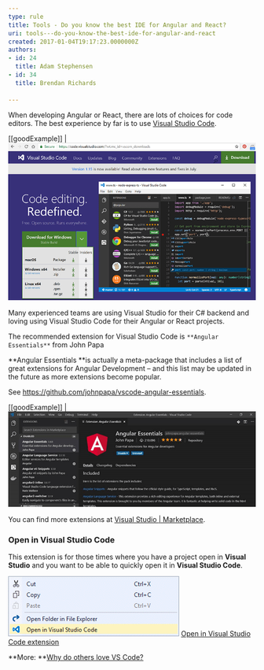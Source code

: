 ```yaml
---
type: rule
title: Tools - Do you know the best IDE for Angular and React?
uri: tools---do-you-know-the-best-ide-for-angular-and-react
created: 2017-01-04T19:17:23.0000000Z
authors:
- id: 24
  title: Adam Stephensen
- id: 34
  title: Brendan Richards

---
```


When developing Angular or React, there are lots of choices for code editors. The best experience by far is to use [Visual Studio Code](https://visualstudio.microsoft.com/downloads/).   
 
[[goodExample]]
| ![ Good Example - Visual Studio Code is a free, lightweight IDE that runs on Windows, Linux and OS X. Visual Studio Code is the IDE of choice for many Angular developers and has lots of great extensions for Angular](angular-machine-setup-1.png)


Many experienced teams are using Visual Studio for their C# backend and loving using Visual Studio Code for their Angular or React projects.

The recommended extension for Visual Studio Code is `**Angular Essentials**` from John Papa

**Angular Essentials **is actually a meta-package that includes a list of great extensions for Angular Development – and this list may be updated in the future as more extensions become popular.

See     https://github.com/johnpapa/vscode-angular-essentials.

[[goodExample]]
| ![ Good Example – the Angular Essentials extension will install a great suite of extensions to support Angular development](angular-machine-setup-2.png)

You can find more extensions at [Visual Studio | Marketplace](https://marketplace.visualstudio.com/).

### Open in Visual Studio Code

This extension is for those times where you have a project open in     **Visual Studio** and you want to be able to quickly open it in     **Visual Studio Code**.

![ Get to Visual Studio Code quickly from within Visual Studio - <br>      ](open-in-vscode.png)
[Open in Visual Studio Code extension](https://marketplace.visualstudio.com/items?itemName=MadsKristensen.OpeninVisualStudioCode)

**More: **[Why do others love VS Code?](https://stackshare.io/posts/why-developers-love-visual-studio-code)
